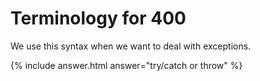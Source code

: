 # Terminology for 400

We use this syntax when we want to deal with exceptions.

{% include answer.html answer="try/catch or throw" %}
